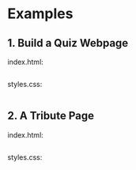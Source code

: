<div style="text-align: justify">

# Examples

## 1. Build a Quiz Webpage

index.html: 

```html

```

styles.css: 

```css

```

## 2. A Tribute Page

index.html: 

```html

```

styles.css: 

```css

```


</div>